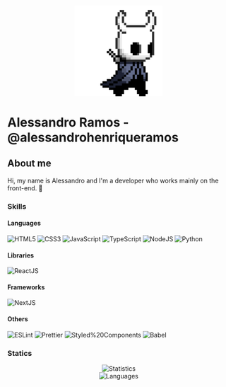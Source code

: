 <p align="center">
  <img src="https://raw.githubusercontent.com/TanZng/TanZng/master/assets/hollor_knight3.gif" width="200"/>
</p>

# Alessandro Ramos - @alessandrohenriqueramos

## About me

Hi, my name is Alessandro and I'm a developer who works mainly on the front-end. 👋

### Skills

#### Languages

<img src="https://img.shields.io/badge/HTML5-FA580C" alt="HTML5"/> <img src="https://img.shields.io/badge/CSS3-173FF2" alt="CSS3"/> <img src="https://img.shields.io/badge/JavaScript-ffc742" alt="JavaScript"/> <img src="https://img.shields.io/badge/TypeScript-1C7FEA" alt="TypeScript"/> <img src="https://img.shields.io/badge/NodeJS-83CD29" alt="NodeJS"/> <img src="https://img.shields.io/badge/Python-04721A" alt="Python"/>

#### Libraries

<img src="https://img.shields.io/badge/ReactJS-4CDAFE" alt="ReactJS"/>

#### Frameworks

<img src="https://img.shields.io/badge/NextJS-202020" alt="NextJS"/>

#### Others

<img src="https://img.shields.io/badge/ESLint-4B32C3" alt="ESLint"/> <img src="https://img.shields.io/badge/Prettier-56B3B4" alt="Prettier"/> <img src="https://img.shields.io/badge/Styled%20Components-E07F88" alt="Styled%20Components"/> <img src="https://img.shields.io/badge/Babel-ffc742" alt="Babel"/>

### Statics

<p align="center">

  <img src="https://github-readme-stats.vercel.app/api?username=alessandrohenriqueramos&show_icons=true&theme=dracula" alt="Statistics" />

  <br />

  <img src="https://github-readme-stats.vercel.app/api/top-langs/?username=alessandrohenriqueramos&layout=compact" alt="Languages" />

</p>
